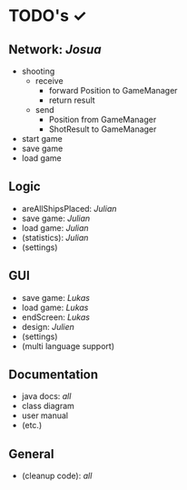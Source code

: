 # TODO's ✓

## Network: _Josua_

- shooting
    - receive
        - forward Position to GameManager
        - return result
    - send
        - Position from GameManager
        - ShotResult to GameManager
- start game
- save game
- load game


## Logic

- areAllShipsPlaced: _Julian_
- save game: _Julian_
- load game: _Julian_
- (statistics): _Julian_
- (settings)


## GUI

- save game: _Lukas_
- load game: _Lukas_
- endScreen: _Lukas_
- design: _Julien_
- (settings)
- (multi language support) 

## Documentation

- java docs: _all_
- class diagram
- user manual
- (etc.)


## General

- (cleanup code): _all_
